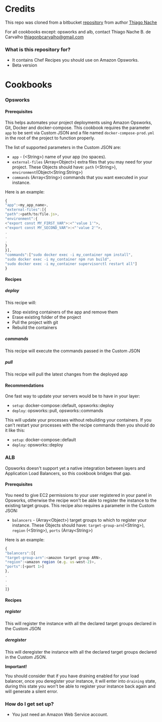 
# Credits
This repo was cloned from a bitbucket [repository](https://bitbucket.org/tnache/opsworks-recipes) from author [Thiago Nache](https://bitbucket.org/tnache)

For all cookbooks except: opsworks and alb, contact Thiago Nache B. de Carvalho <thiagonbcarvalho@gmail.com>

### What is this repository for? ###

* It contains Chef Recipes you should use on Amazon Opsworks.
* Beta version

# Cookbooks #

### Opsworks

#### Prerequisites
This helps automates your project deployments using Amazon Opsworks, Git, Docker and docker-compose. This cookbook requires the parameter `app` to be sent via Custom JSON and a file named `docker-compose-prod.yml` in the root of the project to function properly.

The list of supported parameters in the Custom JSON are:
- `app` - (\<String\>) name of your app (no spaces).
- `external-files` (Array\<Object\>) extra files that you may need for your project. These Objects should have: `path` (\<String\>), `environment`(Object\<String:String\>)
- `commands` (Array\<String\>) commands that you want executed in your instance.

Here is an example:
```javascript
{
"app":<my_app_name>,
"external-files":[{
"path":<path/to/file.js>,
"environment":{
<"export const MY_FIRST_VAR">:<"'value 1'">,
<"export const MY_SECOND_VAR">:<"'value 2'">,
.
.
.
}
}],
"commands":["sudo docker exec -i my_container npm install",
"sudo docker exec -i my_container npm run build",
"sudo docker exec -i my_container supervisorctl restart all"]
}
```

#### Recipes

##### deploy
This recipe will:
- Stop existing containers of the app and remove them
- Erase existing folder of the project
- Pull the project with git
- Rebuild the containers

##### commands
This recipe will execute the commands passed in the Custom JSON

##### pull
This recipe will pull the latest changes from the deployed app

#### Recommendations
One fast way to update your servers would be to have in your layer:
- `setup`: docker-compose::default, opsworks::deploy
- `deploy`: opsworks::pull, opsworks::commands

This will update your processes without rebuilding your containers. If you can't restart your processes with the recipe commands then you should do it like this:
- `setup`: docker-compose::default
- `deploy`: opsworks::deploy

### ALB
Opsworks doesn't support yet a native integration between layers and Application Load Balancers, so this cookbook bridges that gap.

#### Prerequisites
You need to give EC2 permissions to your user registered in your panel in Opsworks, otherwise the recipe won't be able to register the instance to the existing target groups. This recipe also requires a parameter in the Custom JSON: 

- `balancers` - (Array\<Object\>) target groups to which to register your instance. These Objects should have: `target-group-arn`(\<String\>), `region` (\<String\>), `ports` (Array\<String\>)

Here is an example:
```javascript
{
"balancers":[{
"target-group-arn":<amazon target group ARN>,
"region":<amazon region (e.g. us-west-2)>,
"ports":[<port 1>]
},
.
.
.
]}
```

#### Recipes

##### register
This will register the instance with all the declared target groups declared in the Custom JSON

##### deregister
This will deregister the instance with all the declared target groups declared in the Custom JSON.

<b>Important!</b>

You should consider that if you have draining enabled for your load balancer, once you deregister your instance, it will enter into `draining` state, during this state you won't be able to register your instance back again and will generate a silent error.
### How do I get set up? ###

* You just need an Amazon Web Service account.
